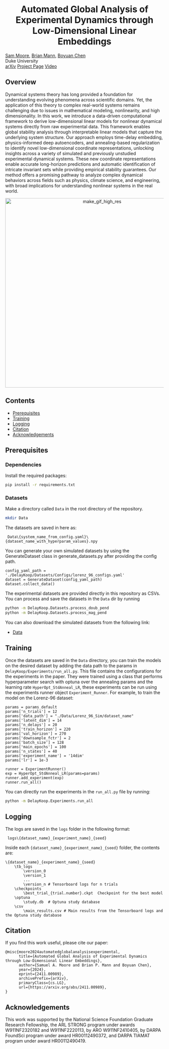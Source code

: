 <h1 align="center">Automated Global Analysis of Experimental Dynamics through Low-Dimensional Linear Embeddings</h1>


[Sam Moore](https://samavmoore.github.io/), [Brian Mann](https://mems.duke.edu/people/brian-mann/), [Boyuan Chen](http://boyuanchen.com/)
<br>
Duke University
<br>
[arXiv](https://arxiv.org/abs/2411.00989)
[Project Page](http://generalroboticslab.com/AutomatedGlobalAnalysis)
[Video](https://www.youtube.com/watch?v=8Q5NQegHz50)
<br>
## Overview
Dynamical systems theory has long provided a foundation for understanding evolving phenomena across scientific domains. Yet, the application of this theory to complex real-world systems remains challenging due to issues in mathematical modeling, nonlinearity, and high dimensionality. In this work, we introduce a data-driven computational framework to derive low-dimensional linear models for nonlinear dynamical systems directly from raw experimental data. This framework enables global stability analysis through interpretable linear models that capture the underlying system structure. Our approach employs time-delay embedding, physics-informed deep autoencoders, and annealing-based regularization to identify novel low-dimensional coordinate representations, unlocking insights across a variety of simulated and previously unstudied experimental dynamical systems. These new coordinate representations enable accurate long-horizon predictions and automatic identification of intricate invariant sets while providing empirical stability guarantees. Our method offers a promising pathway to analyze complex dynamical behaviors across fields such as physics, climate science, and engineering, with broad implications for understanding nonlinear systems in the real world.
<div style="text-align: center;">
  <img src="./DelayKoop/make_gif_high_res.gif" alt="make_gif_high_res" width="600">
</div>

## Contents
- [Prerequisites](#prerequisites)
- [Training](#training)
- [Logging](#logging)
- [Citation](#citation)
- [Acknowledgements](#acknowledgements)
## Prerequisites
### Dependencies

Install the required packages:

```bash
pip install -r requirements.txt
```
### Datasets
Make a directory called `Data` in the root directory of the repository.
```bash
mkdir Data
```
The datasets are saved in here as:
```
 Data\{system_name_from_config.yaml}\{dataset_name_with_hyperparam_values}.npy
```
You can generate your own simulated datasets by using the GenerateDataset class in generate_datasets.py after providing the config path.
```
config_yaml_path = './DelayKoop/Datasets/Configs/lorenz_96_configs.yaml'
dataset = GenerateDataset(config_yaml_path)
dataset.collect_data()
```
The experimental datasets are provided directly in this repository as CSVs. You can process and save the datasets in the `Data` dir by running
``` bash
python -m DelayKoop.Datasets.process_doub_pend
python -m DelayKoop.Datasets.process_mag_pend
```
You can also download the simulated datasets from the following link:
- [Data](url)

## Training
Once the datasets are saved in the `Data` directory, you can train the models on the desired dataset by adding the data path to the params in `DelayKoop/Experiments/run_all.py`. This file contains the configurations for the experiments in the paper. They were trained using a class that performs hyperparameter search with optuna over the annealing params and the learning rate `HyperOpt_StdAnneal_LR`, these experiments can be run using the experiments runner object `Experiment_Runner`. For example, to train the model on the Lorenz-96 dataset:
```
params = params_default
params['n_trials'] = 12
params['data_path'] = "./Data/Lorenz_96_Sim/dataset_name"
params['latent_dim'] = 14
params['n_delays'] = 20
params['train_horizon'] = 220
params['val_horizon'] = 270
params['downsample_fctr'] = 2
params['batch_size'] = 128
params['main_epochs'] = 100
params['n_states'] = 40
params['experiment_name'] = '14dim'
params['lr'] = 1e-3

runner = ExperimentRunner()
exp = HyperOpt_StdAnneal_LR(params=params)
runner.add_experiment(exp)
runner.run_all()
```
You can directly run the experiments in the `run_all.py` file by running:
```bash
python -m DelayKoop.Experiments.run_all
```

## Logging
The logs are saved in the `logs` folder in the following format:
```
 logs\{dataset_name}_{experiment_name}_{seed}
```
Inside each `{dataset_name}_{experiment_name}_{seed}` folder, the contents are:
```
\{dataset_name}_{experiment_name}_{seed}
    \tb_logs
        \version_0  
        \version_1
        ...
        \version_n # Tensorboard logs for n trials
    \checkpoints
        \best_trial_{trial.number}.ckpt  Checkpoint for the best model
    \optuna
        \study.db  # Optuna study database
    \csv
        \main_results.csv # Main results from the Tensorboard logs and the Optuna study database
```

## Citation
If you find this work useful, please cite our paper:
```arxiv
@misc{moore2024automatedglobalanalysisexperimental,
      title={Automated Global Analysis of Experimental Dynamics through Low-Dimensional Linear Embeddings}, 
      author={Samuel A. Moore and Brian P. Mann and Boyuan Chen},
      year={2024},
      eprint={2411.00989},
      archivePrefix={arXiv},
      primaryClass={cs.LG},
      url={https://arxiv.org/abs/2411.00989}, 
}  
```
## Acknowledgements
This work was supported by the National Science Foundation Graduate Research Fellowship, the ARL STRONG program under awards W911NF2320182
and W911NF2220113, by ARO W911NF2410405, by DARPA FoundSci program under
award HR00112490372, and DARPA TIAMAT program under award HR00112490419.

